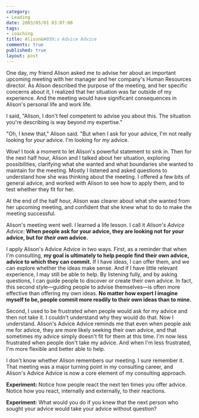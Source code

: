 ```yaml
--- 
category: 
- Leading
date: 2003/05/01 03:07:00
tags: 
- coaching
title: Alison&#039;s Advice Advice
comments: true
published: true
layout: post
---
```


<p> One day, my friend Alison asked me to advise her about an important upcoming meeting with her manager and her company's Human Resources director. As Alison described the purpose of the meeting, and her specific concerns about it, I realized that her situation was far outside of my experience. And the meeting would have significant consequences in Alison's personal life and work life. </p>
<p> I said, "Alison, I don't feel competent to advise you about this. The situation you're describing is way beyond my expertise." </p>
<p> "Oh, I knew that," Alison said. "But when I ask for your advice, I'm not really looking for <em>your</em> advice. I'm looking for <em>my</em> advice. </p>
<p> Wow! I took a moment to let Alison's powerful statement to sink in. Then for the next half hour, Alison and I talked about her situation, exploring possibilities, clarifying what she wanted and what boundaries she wanted to maintain for the meeting. Mostly I listened and asked questions to understand how she was thinking about the meeting. I offered a few bits of general advice, and worked with Alison to see how to apply them, and to test whether they fit for her. </p>
<p> At the end of the half hour, Alison was clearer about what she wanted from her upcoming meeting, and confident that she knew what to do to make the meeting successful. </p>
<p> Alison's meeting went well. I learned a life lesson. I call it <em>Alison's Advice Advice:</em>
<strong>When people ask for your advice, they are looking not for <em>your</em> advice, but for <em>their own</em> advice.</strong>
</p>
<p> I apply Alison's Advice Advice in two ways. First, as a reminder that when I'm consulting, <strong>my goal is ultimately to help people find their own advice, advice to which they can commit.</strong> If I have ideas, I can offer them, and we can explore whether the ideas make sense. And if I have little relevant experience, I may still be able to help. By listening fully, and by asking questions, I can guide people to discover or create their own advice. In fact, this second style—guiding people to advise themselves—is often more effective than offering my own ideas. <strong>No matter how expert I imagine myself to be, people commit more readily to their own ideas than to mine.</strong>
</p>
<p> Second, I used to be frustrated when people would ask for my advice and then not take it. I couldn't understand why they would do that. Now I understand. Alison's Advice Advice reminds me that even when people ask me for advice, they are more likely seeking their own advice, and that sometimes my advice simply doesn't fit for them at this time. I'm now less frustrated when people don't take my advice. And when I'm less frustrated, I'm more flexible and better able to help. </p>
<p> I don't know whether Alison remembers our meeting. I sure remember it. That meeting was a major turning point in my consulting career, and Alison's Advice Advice is now a core element of my consulting approach. </p>
<p>
<strong>Experiment:</strong> Notice how people react the next ten times you offer advice. Notice how you react, internally and externally, to their reactions. </p>
<p>
<strong>Experiment:</strong> What would you do if you knew that the next person who sought your advice would take your advice without question? </p>
